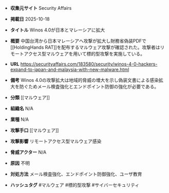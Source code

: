 - **収集元サイト**
Security Affairs

- **掲載日**
2025-10-18

- **タイトル**
Winos 4.0が日本とマレーシアに拡大

- **概要**
中国台湾から日本マレーシアへ攻撃が拡大し財務省偽装PDFで[[HoldingHands RAT]]を配布するマルウェア攻撃が確認された。攻撃者はリモートアクセス型マルウェアを用いて標的型攻撃を実施している。

- **URL**
https://securityaffairs.com/183580/security/winos-4-0-hackers-expand-to-japan-and-malaysia-with-new-malware.html

- **備考**
Winos 4.0の攻撃拡大は地域的脅威の増大を示し偽装文書による感染拡大を防ぐためメール検査強化とエンドポイント防御の強化が必要である。

- **分類**
[[マルウェア]]

- **組織名**
N/A

- **業種**
N/A

- **攻撃手口**
[[マルウェア]]

- **攻撃影響**
リモートアクセス型マルウェア感染

- **脅威アクター**
N/A

- **原因**
不明

- **対処方法**
メール検査強化、エンドポイント防御強化、ユーザ教育

- **ハッシュタグ**
#マルウェア #標的型攻撃 #サイバーセキュリティ
